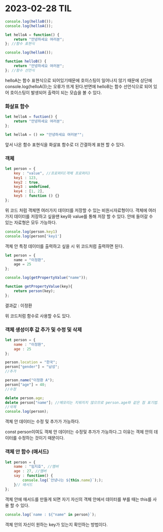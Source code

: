 # 2023-02-28 TIL

```jsx
console.log(helloB());
console.log(helloA());

let helloA = function() {
	return "안녕하세요 여러분";
}; //함수 표현식

console.log(helloA());

function helloB() {
	return "안녕하세요 여러분";
}; //함수 선언식
```

helloA는 함수 표현식으로 되어있기때문에 호이스팅이 일어나지 않기 때문에 상단에 console.log(helloA());는 오류가 뜨게 된다.반면에 helloB는 함수 선언식으로 되어 있어 호이스팅이 발생되어 출력이 되는 모습을 볼 수 있다.

### 화살표 함수

```jsx
let helloA = fuction() {
	return "안녕하세요 여러분";
};

let helloA = () => "안녕하세요 여러분"";
```

앞서 나온 함수 표현식을 화살표 함수로 더 간결하게 표현 할 수 있다.

### 객체

```jsx
let person = {
	key : "value", //프로퍼티(객체 프로퍼티)
	key1 : 123,
	key2 : true,
	key3 : undefined,
	key4 : [1, 2],
	key5 : function () {}
};
```

 위 코드 처럼 객체엔 여러가지 데이터를 저장할 수 있는 비원시자료형이다. 객체에 여러가지 데이터를 저장하고 싶을땐 key와 value를 통해 저장 할 수 있다. 안에 들어갈 수 있는 자료형은 모두 가능하다.

```jsx
console.log(person.key1)
console.log(person['key1']
```

 객체 안 특정 데이터를 출력하고 싶을 시 위 코드처럼 출력하면 된다.

```jsx
let person = {
	name = "이정환",
	age = 25
};

console.log(getPropertyValue("name"));

function getPropertyValue(key){
	return person(key);
};
```

결과값 : 이정환

 위 코드처럼 함수로 사용할 수도 있다.

### 객체 생성이후 값 추가 및 수정 및 삭제

```jsx
let person = {
	name : "이정환",
	age : 25
};

person.location = "한국";
person["gender"] = "남성";
//추가

person.name("이정환 A");
person["age"] = 40;
//수정

delete person.age;
delete person["name"]; //메모리는 지워지지 않으므로 person.age와 같은 점 표기법으로 데이터를 지우는 것을 추천
//삭제
console.log(person);
```

객체 안 데이터는 수정 및 추가가 가능하다.

const person이여도 객체 안 데이터는 수정및 추가가 가능하다.그 이유는 객체 안의 데이터를 수정하는 것이기 때문이다.

### 객체 안 함수 (매서드)

```jsx
let person = {
	name : "임지호", //멤버
	age : 27, //멤버
	say : function() {
		console.log(`안녕나는 ${this.name}`););
	}// 매서드
};
```

 객체 안에 매서드를 만들게 되면 자기 자신의 객체 안에서 데이터를 부를 때는 this를 사용 할 수 있다.  

```jsx
console.log(`name : ${"name" in person}`);
```

객체 안의 자신이 원하는 key가 있는지 확인하는 방법이다.
